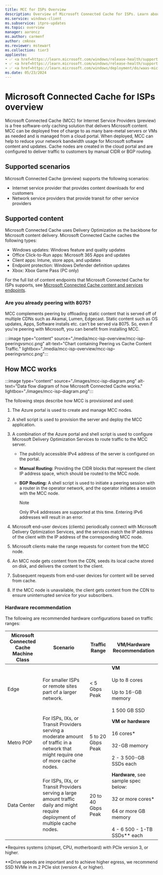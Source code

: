 ```yaml
---
title: MCC for ISPs Overview
description: Overview of Microsoft Connected Cache for ISPs. Learn about how MCC works, supported scenarios, and supported content.
ms.service: windows-client
ms.subservice: itpro-updates
ms.topic: overview
manager: aaroncz
ms.author: carmenf
author: cmknox
ms.reviewer: mstewart
ms.collection: tier3
appliesto: 
- ✅ <a href=https://learn.microsoft.com/windows/release-health/supported-versions-windows-client target=_blank>Windows 11</a>
- ✅ <a href=https://learn.microsoft.com/windows/release-health/supported-versions-windows-client target=_blank>Windows 10</a>
- ✅ <a href=https://learn.microsoft.com/windows/deployment/do/waas-microsoft-connected-cache target=_blank>Microsoft Connected Cache for ISPs</a>	
ms.date: 05/23/2024
---
```


# Microsoft Connected Cache for ISPs overview

Microsoft Connected Cache (MCC) for Internet Service Providers (preview) is a free software-only caching solution that delivers Microsoft content. MCC can be deployed free of charge to as many bare-metal servers or VMs as needed and is managed from a cloud portal. When deployed, MCC can help to reduce your network bandwidth usage for Microsoft software content and updates. Cache nodes are created in the cloud portal and are configured to deliver traffic to customers by manual CIDR or BGP routing.

## Supported scenarios

Microsoft Connected Cache (preview) supports the following scenarios:

- Internet service provider that provides content downloads for end customers
- Network service providers that provide transit for other service providers

## Supported content

Microsoft Connected Cache uses Delivery Optimization as the backbone for Microsoft content delivery. Microsoft Connected Cache caches the following types:

- Windows updates: Windows feature and quality updates
- Office Click-to-Run apps: Microsoft 365 Apps and updates
- Client apps: Intune, store apps, and updates
- Endpoint protection: Windows Defender definition updates
- Xbox: Xbox Game Pass (PC only)

For the full list of content endpoints that Microsoft Connected Cache for ISPs supports, see [Microsoft Connected Cache content and services endpoints](delivery-optimization-endpoints.md).

### Are you already peering with 8075?

MCC complements peering by offloading static content that is served off of multiple CDNs such as Akamai, Lumen, Edgecast. Static content such as OS updates, Apps, Software installs etc. can't be served via 8075. So, even if you're peering with Microsoft, you can benefit from installing MCC.

:::image type="content" source="./media/mcc-isp-overview/mcc-isp-peeringvsmcc.png" alt-text="Chart containing Peering vs Cache Content Traffic." lightbox="./media/mcc-isp-overview/mcc-isp-peeringvsmcc.png":::

## How MCC works

:::image type="content" source="./images/mcc-isp-diagram.png" alt-text="Data flow diagram of how Microsoft Connected Cache works." lightbox="./images/mcc-isp-diagram.png":::

The following steps describe how MCC is provisioned and used:

1. The Azure portal is used to create and manage MCC nodes.

1. A shell script is used to provision the server and deploy the MCC application.

1. A combination of the Azure portal and shell script is used to configure Microsoft Delivery Optimization Services to route traffic to the MCC server.

    - The publicly accessible IPv4 address of the server is configured on the portal.

    - **Manual Routing:** Providing the CIDR blocks that represent the client IP address space, which should be routed to the MCC node.

    - **BGP Routing:** A shell script is used to initiate a peering session with a router in the operator network, and the operator initiates a session with the MCC node.

        > [!NOTE]
        > Only IPv4 addresses are supported at this time. Entering IPv6 addresses will result in an error.

1. Microsoft end-user devices (clients) periodically connect with Microsoft Delivery Optimization Services, and the services match the IP address of the client with the IP address of the corresponding MCC node.

1. Microsoft clients make the range requests for content from the MCC node.

1. An MCC node gets content from the CDN, seeds its local cache stored on disk, and delivers the content to the client.

1. Subsequent requests from end-user devices for content will be served from cache.

1. If the MCC node is unavailable, the client gets content from the CDN to ensure uninterrupted service for your subscribers.

### Hardware recommendation

The following are recommended hardware configurations based on traffic ranges:

| Microsoft Connected Cache Machine Class | Scenario |Traffic Range| VM/Hardware Recommendation|
| -------- | -------- | -------- | -------- |
| Edge   | For smaller ISPs or remote sites part of a larger network. |< 5 Gbps Peak| **VM** </br> </br>Up to 8 cores</br></br>Up to 16-GB memory</br></br>1 500 GB SSD|
| Metro POP   | For ISPs, IXs, or Transit Providers serving a moderate amount of traffic in a network that might require one of more cache nodes.   |5 to 20 Gbps Peak| **VM or hardware**</br></br>16 cores*</br></br>32-GB memory</br></br>2 - 3 500-GB SSDs each|
|Data Center|For ISPs, IXs, or Transit Providers serving a large amount traffic daily and might require deployment of multiple cache nodes.|20 to 40 Gbps Peak| **Hardware**, see sample spec below:</br></br> 32 or more cores*</br></br>64 or more GB memory</br></br>4 - 6 500 - 1-TB SSDs** each |

*Requires systems (chipset, CPU, motherboard) with PCIe version 3, or higher.

**Drive speeds are important and to achieve higher egress, we recommend SSD NVMe in m.2 PCIe slot (version 4, or higher).

